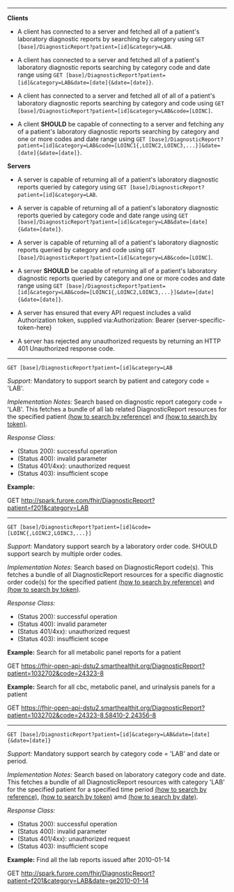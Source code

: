 

-------------------------

**Clients**

-  A client has connected to a server and fetched all of a patient's laboratory diagnostic reports by searching by category using `GET [base]/DiagnosticReport?patient=[id]&category=LAB`.
- A client has connected to a server and fetched all of a patient's laboratory diagnostic reports searching by category code and date range using `GET [base]/DiagnosticReport?patient=[id]&category=LAB&date=[date]{&date=[date]}`.
- A client has connected to a server and fetched all of all of a patient's laboratory diagnostic reports searching by category and code using `GET [base]/DiagnosticReport?patient=[id]&category=LAB&code=[LOINC]`.


- A client **SHOULD** be capable of connecting to a server and fetching any of a patient's laboratory diagnostic reports searching by category and one or more codes and date range using `GET [base]/DiagnosticReport?patient=[id]&category=LAB&code=[LOINC1{,LOINC2,LOINC3,...}]&date=[date]{&date=[date]}`.

**Servers**

- A server is capable of returning all of a patient's laboratory diagnostic reports queried by category using `GET [base]/DiagnosticReport?patient=[id]&category=LAB`.
- A server is capable of returning all of a patient's laboratory diagnostic reports queried by category code and date range using `GET [base]/DiagnosticReport?patient=[id]&category=LAB&date=[date]{&date=[date]}`.
- A server is capable of returning all of a patient's laboratory diagnostic reports queried by category and code using `GET [base]/DiagnosticReport?patient=[id]&category=LAB&code=[LOINC]`.


- A server **SHOULD** be capable of returning all of a patient's laboratory diagnostic reports queried by category and one or more codes and date range using `GET [base]/DiagnosticReport?patient=[id]&category=LAB&code=[LOINC1{,LOINC2,LOINC3,...}]&date=[date]{&date=[date]}`.


- A server has ensured that every API request includes a valid Authorization token, supplied via:Authorization: Bearer {server-specific-token-here}
- A server has rejected any unauthorized requests by returning an HTTP 401 Unauthorized response code.

-----------

`GET [base]/DiagnosticReport?patient=[id]&category=LAB`

*Support:* Mandatory to support search by patient and category code = 'LAB'.

*Implementation Notes:* Search based on diagnostic report category code = 'LAB'. This fetches a bundle of all lab related DiagnosticReport resources for the specified patient  [(how to search by reference)] and [(how to search by token)].



*Response Class:*

-   (Status 200): successful operation
-   (Status 400): invalid parameter
-   (Status 401/4xx): unauthorized request
-   (Status 403): insufficient scope

**Example:**

GET http://spark.furore.com/fhir/DiagnosticReport?patient=f201&category=LAB

-----------

`GET [base]/DiagnosticReport?patient=[id]&code=[LOINC{,LOINC2,LOINC3,...}]`

*Support:* Mandatory support search by a laboratory order code. SHOULD support search by multiple order codes.

*Implementation Notes:* Search based on DiagnosticReport code(s). This fetches a bundle of all DiagnosticReport resources for a specific diagnostic order code(s) for the specified patient  [(how to search by reference)] and [(how to search by token)].



*Response Class:*

-   (Status 200): successful operation
-   (Status 400): invalid parameter
-   (Status 401/4xx): unauthorized request
-   (Status 403): insufficient scope

**Example:**
Search for all metabolic panel reports for a patient

GET https://fhir-open-api-dstu2.smarthealthit.org/DiagnosticReport?patient=1032702&code=24323-8

**Example:**
Search for all cbc, metabolic panel, and urinalysis panels for a patient

GET https://fhir-open-api-dstu2.smarthealthit.org/DiagnosticReport?patient=1032702&code=24323-8,58410-2,24356-8


-----------

`GET [base]/DiagnosticReport?patient=[id]&category=LAB&date=[date]{&date=[date]}`

*Support:*  Mandatory support search by category code = 'LAB' and date or period.

*Implementation Notes:*  Search based on laboratory category code and date. This fetches a bundle of all DiagnosticReport resources with category 'LAB' for the specified patient for a specified time period   [(how to search by reference)], [(how to search by token)] amd [(how to search by date)].



*Response Class:*

-   (Status 200): successful operation
-   (Status 400): invalid parameter
-   (Status 401/4xx): unauthorized request
-   (Status 403): insufficient scope

**Example:**
Find all the lab reports issued after 2010-01-14

GET http://spark.furore.com/fhir/DiagnosticReport?patient=f201&category=LAB&date=ge2010-01-14


  [(how to search by reference)]: http://hl7.org/fhir/DSTU2/search.html#reference
  [(how to search by token)]: http://hl7.org/fhir/DSTU2/search.html#token
  [Composite Search Parameters]: http://build.fhir.org/search.html#combining
  [(how to search by date)]: http://hl7.org/fhir/DSTU2/search.html#date
